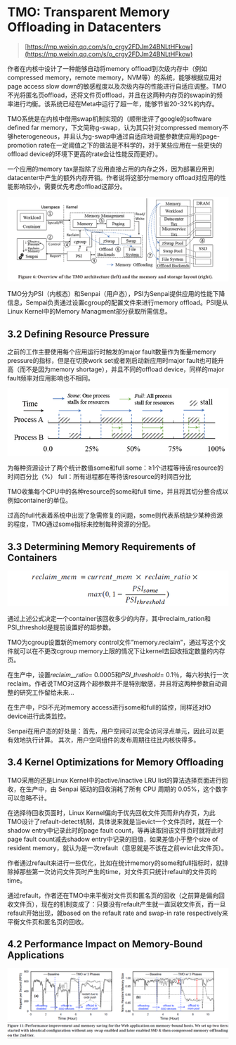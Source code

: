 # TMO: Transparent Memory Offloading in Datacenters

> [https://mp.weixin.qq.com/s/o_crgy2FDJm24BNLtHFkow](https://mp.weixin.qq.com/s/o_crgy2FDJm24BNLtHFkow)

作者在内核中设计了一种能够自动将memory offload到次级内存中（例如compressed memory，remote memory，NVM等）的系统，能够根据应用对page access slow down的敏感程度以及次级内存的性能进行自适应调整。TMO不光将匿名页offload，还将文件页offload，并且在这两种内存页的swapin的频率进行均衡。该系统已经在Meta中运行了超一年，能够节省20-32%的内存。

TMO系统是在内核中借用swap机制实现的（顺带批评了google的software defined far memory，下文简称g-swap，认为其只针对compressed memory不够heterogeneous，并且认为g-swap中通过自适应地调整参数使应用的page-promotion rate在一定阈值之下的做法是不科学的，对于某些应用在一些更快的offload device的环境下更高的rate会让性能反而更好）。

一个应用的memory tax是指除了应用直接占用的内存之外，因为部署应用到datacenter中产生的额外内存开销。作者说将这部分memory offload对应用的性能影响较小，需要优先考虑offload这部分。

![Untitled](./images/image072.png)

TMO分为PSI（内核态）和Senpai（用户态），PSI为Senpai提供应用的性能下降信息，Sempai负责通过设置cgroup的配置文件来进行memory offload。PSI是从Linux Kernel中的Memory Managment部分获取所需信息。

## 3.2 Defining Resource Pressure

之前的工作主要使用每个应用运行时触发的major fault数量作为衡量memory pressure的指标，但是在切换work set或者刚启动新应用时major fault也可能升高（而不是因为memory shortage），并且不同的offload device，同样的major fault频率对应用影响也不相同。

![Untitled](./images/image073.png)

为每种资源设计了两个统计数值some和full
some：≥1个进程等待该resource的时间百分比（%）
full：所有进程都在等待该resource的时间百分比

TMO收集每个CPU中的各种resource的some和full time，并且将其切分整合成以例如container的单位。

过高的full代表着系统中出现了急需修复的问题，some则代表系统缺少某种资源的程度，TMO通过some指标来控制每种资源的分配。

## 3.3 Determining Memory Requirements of Containers

![Untitled](./images/image074.png)

通过上述公式决定一个container该回收多少的内存，其中reclaim_ration和PSI_threshold是提前设置好的超参数。

TMO为cgroup设置新的memory control文件”memory.reclaim”，通过写这个文件就可以在不更改cgroup memory上限的情况下让kernel去回收指定数量的内存页。

在生产中，设置𝑟𝑒𝑐𝑙𝑎𝑖𝑚__𝑟𝑎𝑡𝑖𝑜= 0.0005和𝑃𝑆𝐼_𝑡ℎ𝑟𝑒𝑠ℎ𝑜𝑙𝑑= 0.1％，每六秒执行一次reclaim。作者说TMO对这两个超参数并不是特别敏感，并且将这两种参数自动调整的研究工作留给未来…

在生产中，PSI不光对memory access进行some和full的监控，同样还对IO device进行此类监控。

Senpai在用户态的好处是：首先，用户空间可以完全访问浮点单元，因此可以更有效地执行计算。 其次，用户空间组件的发布周期往往比内核快得多。

## 3.4 Kernel Optimizations for Memory Offloading

TMO采用的还是Linux Kernel中的active/inactive LRU list的算法选择页面进行回收，在生产中，由 Senpai 驱动的回收消耗了所有 CPU 周期的 0.05%，这个数字可以忽略不计。

在选择待回收页面时，Linux Kernel偏向于优先回收文件页而非内存页，为此TMO设计了refault-detect机制，具体说来就是当evict一个文件页时，就在一个shadow entry中记录此时的page fault count，等再读取回该文件页时就将此时page fault count减去shadow entry中记录的旧值，如果差值小于整个size of resident memory，就认为是一次refault（意思就是不该在之前evict此文件页）。

作者通过refault来进行一些优化，比如在统计memory的some和full指标时，就排除掉那些第一次访问文件页时产生的time，对文件页只统计refault的文件页的time。

通过refault，作者还在TMO中来平衡对文件页和匿名页的回收（之前算是偏向回收文件页），现在的机制变成了：只要没有refault产生就一直回收文件页，而一旦refault开始出现，就based on the refault rate and swap-in rate respectively来平衡文件页和匿名页的回收。

## 4.2 Performance Impact on Memory-Bound Applications

![Untitled](./images/image075.png)
